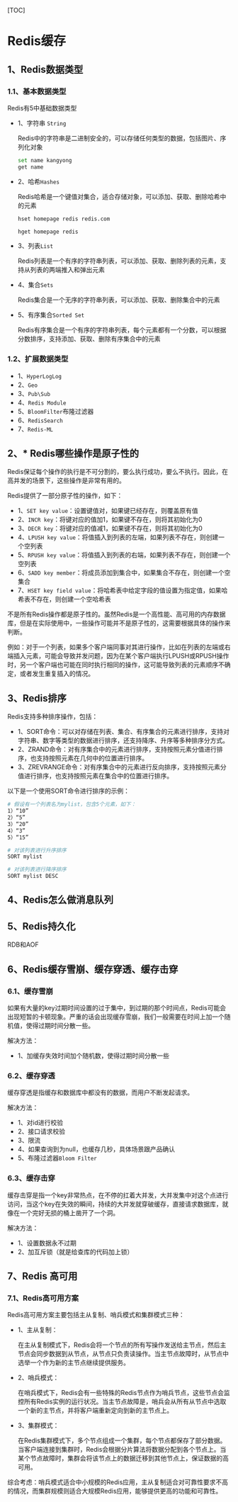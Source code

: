 [TOC]

# Redis缓存

## 1、Redis数据类型

### 1.1、基本数据类型

Redis有5中基础数据类型

* 1、字符串 `String`

  Redis中的字符串是二进制安全的，可以存储任何类型的数据，包括图片、序列化对象

  ```bash
  set name kangyong
  get name
  ```

* 2、哈希`Hashes`

  Redis哈希是一个键值对集合，适合存储对象，可以添加、获取、删除哈希中的元素

   ```bash
  hset homepage redis redis.com

  hget homepage redis
   ```

* 3、列表`List`

  Redis列表是一个有序的字符串列表，可以添加、获取、删除列表的元素，支持从列表的两端推入和弹出元素

* 4、集合`Sets`

  Redis集合是一个无序的字符串列表，可以添加、获取、删除集合中的元素

* 5、有序集合`Sorted Set`

  Redis有序集合是一个有序的字符串列表，每个元素都有一个分数，可以根据分数排序，支持添加、获取、删除有序集合中的元素

### 1.2、扩展数据类型

* 1、`HyperLogLog`
* 2、`Geo`
* 3、`Pub\Sub`
* 4、`Redis Module`
* 5、`BloomFilter`布隆过滤器
* 6、`RedisSearch`
* 7、`Redis-ML`

## 2、* Redis哪些操作是原子性的

Redis保证每个操作的执行是不可分割的，要么执行成功，要么不执行。因此，在高并发的场景下，这些操作是非常有用的。

Redis提供了一部分原子性的操作，如下：

* 1、`SET key value`：设置键值对，如果键已经存在，则覆盖原有值
* 2、`INCR key`：将键对应的值加1，如果键不存在，则将其初始化为0
* 3、`DECR key`：将键对应的值减1，如果键不存在，则将其初始化为0
* 4、`LPUSH key value`：将值插入到列表的左端，如果列表不存在，则创建一个空列表
* 5、`RPUSH key value`：将值插入到列表的右端，如果列表不存在，则创建一个空列表
* 6、`SADD key member`：将成员添加到集合中，如果集合不存在，则创建一个空集合
* 7、`HSET key field value`：将哈希表中给定字段的值设置为指定值，如果哈希表不存在，则创建一个空哈希表

不是所有Redis操作都是原子性的。虽然Redis是一个高性能、高可用的内存数据库，但是在实际使用中，一些操作可能并不是原子性的，这需要根据具体的操作来判断。

例如：对于一个列表，如果多个客户端同事对其进行操作，比如在列表的左端或右端插入元素，可能会导致并发问题，因为在某个客户端执行LPUSH或RPUSH操作时，另一个客户端也可能在同时执行相同的操作，这可能导致列表的元素顺序不确定，或者发生重复插入的情况。

## 3、Redis排序

Redis支持多种排序操作，包括：

* 1、SORT命令：可以对存储在列表、集合、有序集合的元素进行排序，支持对字符串、数字等类型的数据进行排序，还支持降序、升序等多种排序分方式。
* 2、ZRAND命令：对有序集合中的元素进行排序，支持按照元素分值进行排序，也支持按照元素在几何中的位置进行排序。
* 3、ZREVRANGE命令：对有序集合中的元素进行反向排序，支持按照元素分值进行排序，也支持按照元素在集合中的位置进行排序。

以下是一个使用SORT命令进行排序的示例：

```bash
# 假设有一个列表名为mylist，包含5个元素，如下：
1）“10”
2）“5”
3）“20”
4）“3”
5）“15”

# 对该列表进行升序排序
SORT mylist

# 对该列表进行降序排序
SORT mylist DESC
```



## 4、Redis怎么做消息队列

## 5、Redis持久化

RDB和AOF

## 6、Redis缓存雪崩、缓存穿透、缓存击穿

### 6.1、缓存雪崩

如果有大量的key过期时间设置的过于集中，到过期的那个时间点，Redis可能会出现短暂的卡顿现象。严重的话会出现缓存雪崩，我们一般需要在时间上加一个随机值，使得过期时间分散一些。

解决方法：

* 1、加缓存失效时间加个随机数，使得过期时间分散一些

### 6.2、缓存穿透

缓存穿透是指缓存和数据库中都没有的数据，而用户不断发起请求。

解决方法：

* 1、对id进行校验
* 2、接口请求校验
* 3、限流
* 4、如果查询到为null，也缓存几秒，具体场景跟产品确认
* 5、布隆过滤器`Bloom Filter`

### 6.3、缓存击穿

缓存击穿是指一个key非常热点，在不停的扛着大并发，大并发集中对这个点进行访问，当这个key在失效的瞬间，持续的大并发就穿破缓存，直接请求数据库，就像在一个完好无损的桶上凿开了一个洞。

解决方法：

* 1、设置数据永不过期
* 2、加互斥锁（就是给查库的代码加上锁）

## 7、Redis 高可用

### 7.1、Redis高可用方案

Redis高可用方案主要包括主从复制、哨兵模式和集群模式三种：

* 1、主从复制：

  在主从复制模式下，Redis会将一个节点的所有写操作发送给主节点，然后主节点会同步数据到从节点，从节点只负责读操作。当主节点故障时，从节点中选举一个作为新的主节点继续提供服务。

* 2、哨兵模式：

  在哨兵模式下，Redis会有一些特殊的Redis节点作为哨兵节点，这些节点会监控所有Redis实例的运行状况。当主节点故障是，哨兵会从所有从节点中选取一个新的主节点，并将客户端重新定向到新的主节点上。

* 3、集群模式：

  在Redis集群模式下，多个节点组成一个集群，每个节点都保存了部分数据。当客户端连接到集群时，Redis会根据分片算法将数据分配到各个节点上。当某个节点故障时，集群会将该节点上的数据迁移到其他节点上，保证数据的高可用。

综合考虑：哨兵模式适合中小规模的Redis应用，主从复制适合对可靠性要求不高的情况，而集群规模则适合大规模Redis应用，能够提供更高的功能和可靠性。